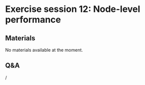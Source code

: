 # Exercise session 12: Node-level performance

<!--
The files for the exercises can be found in `Exercises/HPE/day4/node_performance`.
Try different compiler optimizations and see the impact on performance.
-->


## Materials

No materials available at the moment.

<!--
Temporary location of materials (for the lifetime of the training project):

-   See the exercise assignments in
    `/project/project_465001098/Slides/HPE/Exercises.pdf`.

-   Exercise files in `/project/project_465001098/Exercises/HPE/day4`

Temporary web-available materials:

-    Overview exercise assignments temporarily available on
     [this link](https://462000265.lumidata.eu/4day-20241028/files/LUMI-4day-20241028-4_Exercises_day4.pdf)
-->

<!--
Archived materials on LUMI:

-   Exercise assignments in `/appl/local/training/4day-20241028/files/LUMI-4day-20241028-Exercises_HPE.pdf`

-   Exercises as bizp2-compressed tar file in
    `/appl/local/training/4day-20241028/files/LUMI-4day-20241028-Exercises_HPE.tar.bz2`

-   Exercises as uncompressed tar file in
    `/appl/local/training/4day-20241028/files/LUMI-4day-20241028-Exercises_HPE.tar`
-->


## Q&A

/
